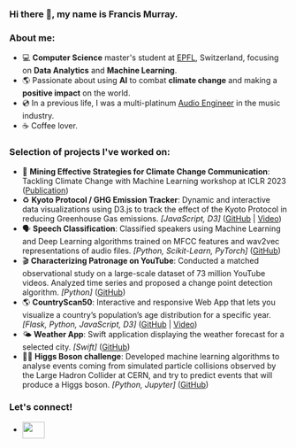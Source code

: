 ### Hi there 👋, my name is Francis Murray.

### About me:

- 💻  **Computer Science** master's student at [EPFL](https://www.epfl.ch/en/), Switzerland, focusing on **Data Analytics** and **Machine Learning**.
- 🌎  Passionate about using **AI** to combat **climate change** and making a **positive impact** on the world.
- 💿  In a previous life, I was a multi-platinum [Audio Engineer](https://francismurraymusic.com/) in the music industry.  
- ☕  Coffee lover.

<!-- ### Skills
-  **Programming Languages:** <a href="#" target="_blank">  <img style="vertical-align:middle" src="https://raw.githubusercontent.com/devicons/devicon/1119b9f84c0290e0f0b38982099a2bd027a48bf1/icons/python/python-original.svg" alt="python" width="20" height="20"/> </a>           <a href="#" target="_blank"> <img style="vertical-align:middle" src="https://raw.githubusercontent.com/devicons/devicon/1119b9f84c0290e0f0b38982099a2bd027a48bf1/icons/java/java-original.svg" alt="java" width="20" height="20"/> </a>          <a href="#" target="_blank"> <img style="vertical-align:middle" src="https://raw.githubusercontent.com/devicons/devicon/1119b9f84c0290e0f0b38982099a2bd027a48bf1/icons/scala/scala-original.svg" alt="scala" width="20" height="20"/> </a>          <a href="#" target="_blank"> <img style="vertical-align:middle" src="https://raw.githubusercontent.com/devicons/devicon/1119b9f84c0290e0f0b38982099a2bd027a48bf1/icons/go/go-original.svg" alt="go" width="20" height="20"/> </a>          <a href="#" target="_blank"> <img style="vertical-align:middle" src="https://raw.githubusercontent.com/devicons/devicon/1119b9f84c0290e0f0b38982099a2bd027a48bf1/icons/c/c-original.svg" alt="c" width="20" height="20"/> </a>          <a href="#" target="_blank"> <img style="vertical-align:middle" src="https://raw.githubusercontent.com/devicons/devicon/1119b9f84c0290e0f0b38982099a2bd027a48bf1/icons/swift/swift-original.svg" alt="swift" width="20" height="20"/> </a>          
-  **Data Analytics & Machine Learning:**<a href="#" target="_blank"> <img style="vertical-align:middle" src="https://raw.githubusercontent.com/devicons/devicon/1119b9f84c0290e0f0b38982099a2bd027a48bf1/icons/jupyter/jupyter-original.svg" alt="jupyter" width="20" height="20"/> </a>         <a href="#" target="_blank"> <img style="vertical-align:middle" src="https://raw.githubusercontent.com/devicons/devicon/1119b9f84c0290e0f0b38982099a2bd027a48bf1/icons/numpy/numpy-original.svg" alt="numpy" width="20" height="20"/> </a>         <a href="#" target="_blank"> <img style="vertical-align:middle" src="https://raw.githubusercontent.com/devicons/devicon/1119b9f84c0290e0f0b38982099a2bd027a48bf1/icons/pandas/pandas-original.svg" alt="matplotlib" width="20" height="20"/> </a>         <a href="#" target="_blank"> <img style="vertical-align:middle" src="https://upload.wikimedia.org/wikipedia/commons/thumb/8/84/Matplotlib_icon.svg/180px-Matplotlib_icon.svg.png?20150311090915" alt="seaborn" width="20" height="20"/> </a>          <a href="#" target="_blank"> <img style="vertical-align:middle" src="https://seaborn.pydata.org/_images/logo-mark-lightbg.svg" alt="" width="20" height="20"/> </a>          <a href="#" target="_blank"> <img style="vertical-align:middle" src="https://www.vectorlogo.zone/logos/plot_ly/plot_ly-icon.svg" alt="plotly" width="20" height="20"/> </a>          <a href="#" target="_blank"> <img style="vertical-align:middle" src="https://raw.githubusercontent.com/devicons/devicon/1119b9f84c0290e0f0b38982099a2bd027a48bf1/icons/d3js/d3js-original.svg" alt="d3" width="20" height="20"/> </a>          <a href="#" target="_blank"> <img style="vertical-align:middle" src="https://upload.wikimedia.org/wikipedia/commons/thumb/0/05/Scikit_learn_logo_small.svg/260px-Scikit_learn_logo_small.svg.png?20180808062052" alt="scikit-learn" width="" height="20"/> <a>          <a href="#" target="_blank"> <img style="vertical-align:middle" src="https://raw.githubusercontent.com/devicons/devicon/1119b9f84c0290e0f0b38982099a2bd027a48bf1/icons/pytorch/pytorch-original.svg" alt="PyTorch" width="" height="20"/> </a>          
- **Databases & Big Data:** <a href="#" target="_blank"> <img style="vertical-align:middle" src="https://raw.githubusercontent.com/devicons/devicon/1119b9f84c0290e0f0b38982099a2bd027a48bf1/icons/mysql/mysql-original.svg" alt="MySQL" width="20" height="20"/> </a>          <a href="#" target="_blank"> <img style="vertical-align:middle" src="https://raw.githubusercontent.com/devicons/devicon/1119b9f84c0290e0f0b38982099a2bd027a48bf1/icons/sqlite/sqlite-original.svg" alt="SQLite" width="20" height="20"/> </a>          <a href="#" target="_blank"> <img style="vertical-align:middle" src="https://raw.githubusercontent.com/devicons/devicon/1119b9f84c0290e0f0b38982099a2bd027a48bf1/icons/postgresql/postgresql-original.svg" alt="PostgreSQL" width="20" height="20"/> </a>          <a href="#" target="_blank"> <img style="vertical-align:middle" src="https://raw.githubusercontent.com/devicons/devicon/1119b9f84c0290e0f0b38982099a2bd027a48bf1/icons/oracle/oracle-original.svg" alt="Oracle" width="20" height="20"/> </a>          <a href="#" target="_blank"> <img style="vertical-align:middle" src="https://raw.githubusercontent.com/devicons/devicon/1119b9f84c0290e0f0b38982099a2bd027a48bf1/icons/mongodb/mongodb-original.svg" alt="MongoDB" width="20" height="20"/> </a>          <a href="#" target="_blank"> <img style="vertical-align:middle" src="https://spark.apache.org/images/spark-logo.png" alt="Spark" width="" height="20"/> </a>          
- **Web:** <a href="#" target="_blank"> <img style="vertical-align:middle" src="https://raw.githubusercontent.com/devicons/devicon/1119b9f84c0290e0f0b38982099a2bd027a48bf1/icons/html5/html5-original.svg" alt="HTML" width="20" height="20"/> </a>          <a href="#" target="_blank"> <img style="vertical-align:middle" src="https://raw.githubusercontent.com/devicons/devicon/1119b9f84c0290e0f0b38982099a2bd027a48bf1/icons/css3/css3-original.svg" alt="CSS" width="20" height="20"/> </a>          <a href="#" target="_blank"> <img style="vertical-align:middle" src="https://raw.githubusercontent.com/devicons/devicon/1119b9f84c0290e0f0b38982099a2bd027a48bf1/icons/javascript/javascript-original.svg" alt="JavaScript" width="20" height="20"/> </a>          <a href="#" target="_blank"> <img style="vertical-align:middle" src="https://raw.githubusercontent.com/devicons/devicon/1119b9f84c0290e0f0b38982099a2bd027a48bf1/icons/typescript/typescript-original.svg" alt="TypeScript" width="20" height="20"/> </a>          <a href="#" target="_blank"> <img style="vertical-align:middle" src="https://raw.githubusercontent.com/devicons/devicon/1119b9f84c0290e0f0b38982099a2bd027a48bf1/icons/angularjs/angularjs-original.svg" alt="Angular" width="20" height="20"/> </a>          <a href="#" target="_blank"> <img style="vertical-align:middle" src="https://raw.githubusercontent.com/devicons/devicon/1119b9f84c0290e0f0b38982099a2bd027a48bf1/icons/flask/flask-original.svg" alt="Flask" width="20" height="20"/> </a>          <a href="#" target="_blank"> <img style="vertical-align:middle" src="https://quintagroup.com/cms/python/images/jinja2.png/jinja2.png" alt="Jinja2" width="" height="20"/> </a>          <a href="#" target="_blank"> <img style="vertical-align:middle" src="https://raw.githubusercontent.com/devicons/devicon/1119b9f84c0290e0f0b38982099a2bd027a48bf1/icons/jquery/jquery-original.svg" alt="jQuery" width="20" height="20"/> </a>          <a href="#" target="_blank"> <img style="vertical-align:middle" src="https://raw.githubusercontent.com/devicons/devicon/1119b9f84c0290e0f0b38982099a2bd027a48bf1/icons/bootstrap/bootstrap-original.svg" alt="Bootstrap" width="20" height="20"/> </a>        -->


### Selection of projects I've worked on:
- :mega: **Mining Effective Strategies for Climate Change Communication**: Tackling Climate Change with Machine Learning workshop at ICLR 2023 ([Publication](https://www.climatechange.ai/papers/iclr2023/38))
- ♻️ **Kyoto Protocol / GHG Emission Tracker**: Dynamic and interactive data visualizations using D3.js to track the effect of the Kyoto Protocol in reducing Greenhouse Gas emissions. _[JavaScript, D3]_ ([GitHub](https://github.com/com-480-data-visualization/data-visualization-project-2021-dfl) | [Video](https://youtu.be/vla4OJxy5Pk))
- :speaking_head: **Speech Classification**: Classified speakers using Machine Learning and Deep Learning algorithms trained on MFCC features and wav2vec representations of audio files. _[Python, Scikit-Learn, PyTorch]_ ([GitHub](https://github.com/francis-murray/speaker-classification/blob/main/speaker_classification.ipynb))
- :clapper: **Characterizing Patronage on YouTube**: Conducted a matched observational study on a large-scale dataset of 73 million YouTube videos. Analyzed time series and proposed a change point detection algorithm. _[Python]_ ([GitHub](https://github.com/epfl-dlab/patronage_youtube))
- 🌎 **CountryScan50**: Interactive and responsive Web App that lets you visualize a country’s population’s age distribution for a specific year. _[Flask, Python, JavaScript, D3]_ ([GitHub](https://github.com/francis-murray/CountryScan50) | [Video](https://youtu.be/E5Iul-rX1ps)) 
- 🌤️ **Weather App**: Swift application displaying the weather forecast for a selected city. _[Swift]_ ([GitHub](https://github.com/francis-murray/WeatherApp))
- 👨‍🔬 **Higgs Boson challenge**: Developed machine learning algorithms to analyse events coming from simulated particle collisions observed by the Large Hadron Collider at CERN, and try to predict events that will produce a Higgs boson. _[Python, Jupyter]_ ([GitHub](https://github.com/CS-433/ml-project-1-hofml))
  
### Let's connect!
- <a href="https://www.linkedin.com/in/franciswmurray/" target="blank"><img align="center" src="https://cdn.jsdelivr.net/npm/simple-icons@3.0.1/icons/linkedin.svg" alt="" height="30" width="40" /></a>



<!--
**francis-murray/francis-murray** is a ✨ _special_ ✨ repository because its `README.md` (this file) appears on your GitHub profile.

Here are some ideas to get you started:

- 🔭 I’m currently working on ...
- 🌱 I’m currently learning ...
- 👯 I’m looking to collaborate on ...
- 🤔 I’m looking for help with ...
- 💬 Ask me about ...
- 📫 How to reach me: ...
- 😄 Pronouns: ...
- ⚡ Fun fact: ...
-->
